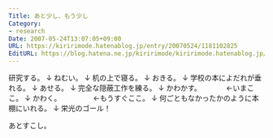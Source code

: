 ```yaml
---
Title: あと少し、もう少し
Category:
- research
Date: 2007-05-24T13:07:05+09:00
URL: https://kiririmode.hatenablog.jp/entry/20070524/1181102825
EditURL: https://blog.hatena.ne.jp/kiririmode/kiririmode.hatenablog.jp/atom/entry/8454420450078217303
---
```



研究する。
↓
ねむい。
↓
机の上で寝る。
↓
おきる。
↓
学校の本によだれが垂れる。
↓
あせる。
↓
完全な隠蔽工作を練る。
↓
かわかす。　　　　←いまここ。
↓
かわく。　　　　　←もうすぐここ。
↓
何ごともなかったかのように本棚にいれる。
↓
栄光のゴール！


あとすこし。 
